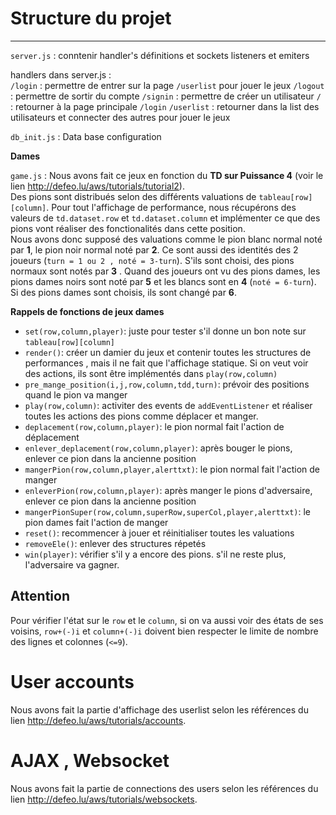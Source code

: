 # Structure du projet 
------------
`server.js` : conntenir handler's définitions et sockets listeners et emiters 

handlers dans server.js :  
`/login` : permettre de entrer sur la page `/userlist` pour jouer le jeux 
`/logout` : permettre de sortir du compte
`/signin` : permettre de créer un utilisateur
`/` : retourner à la page principale `/login`
`/userlist` : retourner dans la list des utilisateurs et connecter des autres pour jouer le jeux

`db_init.js` : Data base configuration

**Dames**

`game.js` :
Nous avons fait ce jeux en fonction du **TD sur Puissance 4** (voir le lien <http://defeo.lu/aws/tutorials/tutorial2>).  
Des pions sont distribués selon des différents valuations de `tableau[row][column]`. 
Pour tout l'affichage de performance, nous récupérons des valeurs de `td.dataset.row` et `td.dataset.column` et implémenter ce que des pions vont réaliser des fonctionalités dans cette position.  
Nous avons donc supposé des valuations comme le pion blanc normal noté par **1**, le pion noir normal noté par **2**. Ce sont aussi des identités des 2 joueurs (`turn = 1 ou 2 , noté = 3-turn`). 
S'ils sont choisi, des pions normaux sont notés par **3** . Quand des joueurs ont vu des pions dames, les pions dames noirs sont noté par **5** et les blancs sont en **4** (`noté = 6-turn`).
Si des pions dames sont choisis, ils sont changé par **6**.  
  
**Rappels de fonctions de jeux dames**

- `set(row,column,player)`: juste pour tester s'il donne un bon note sur `tableau[row][column]`
- `render()`: créer un damier du jeux et contenir toutes les structures de performances , mais il ne fait que l'affichage statique. Si on veut voir des actions, ils sont être implémentés dans `play(row,column)`
- `pre_mange_position(i,j,row,column,tdd,turn)`: prévoir des positions quand le pion va manger 
- `play(row,column)`: activiter des events de `addEventListener` et réaliser toutes les actions des pions comme déplacer et manger.
- `deplacement(row,column,player)`: le pion normal fait l'action de déplacement
- `enlever_deplacement(row,column,player)`: après bouger le pions, enlever ce pion dans la ancienne position  
- `mangerPion(row,column,player,alerttxt)`: le pion normal fait l'action de manger
- `enleverPion(row,column,player)`: après manger le pions d'adversaire, enlever ce pion dans la ancienne position  
- `mangerPionSuper(row,column,superRow,superCol,player,alerttxt)`: le pion dames fait l'action de manger
- `reset()`: recommencer à jouer et réinitialiser toutes les valuations
- `removeEle()`: enlever des structures répetés
- `win(player)`: vérifier s'il y a encore des pions. s'il ne reste plus, l'adversaire va gagner.

**Attention**  
------------
Pour vérifier l'état sur le `row` et le `column`, si on va aussi voir des états de ses voisins, `row+(-)i` et `column+(-)i` doivent bien respecter le limite de nombre des lignes et colonnes (`<=9`).



# User accounts

Nous avons fait la partie d'affichage des userlist selon les références du lien <http://defeo.lu/aws/tutorials/accounts>.

# AJAX , Websocket

Nous avons fait la partie de connections des users selon les références du lien  <http://defeo.lu/aws/tutorials/websockets>.